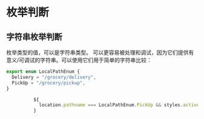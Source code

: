 # 枚举判断

## 字符串枚举判断

枚举类型的值，可以是字符串类型。
可以更容易被处理和调试，因为它们提供有意义/可调试的字符串。可以使用它们用于简单的字符串比较：

```TypeScript
export enum LocalPathEnum {
  Delivery = "/grocery/delivery",
  PickUp = "/grocery/pickup",
}

```

```TypeScript
          ${
            location.pathname === LocalPathEnum.PickUp && styles.active
          }
```
